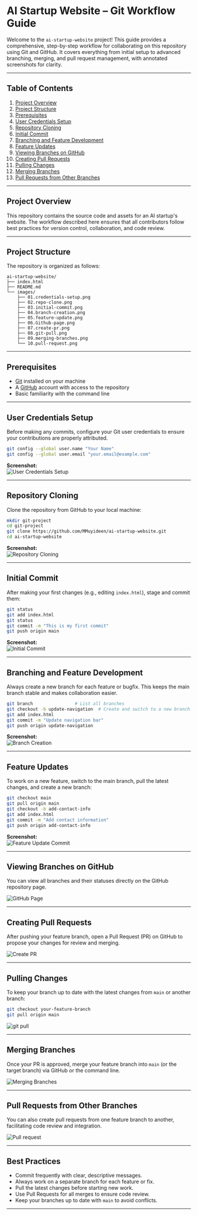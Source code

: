 # AI Startup Website – Git Workflow Guide

Welcome to the `ai-startup-website` project! This guide provides a comprehensive, step-by-step workflow for collaborating on this repository using Git and GitHub. It covers everything from initial setup to advanced branching, merging, and pull request management, with annotated screenshots for clarity.

---

## Table of Contents

1. [Project Overview](#project-overview)
2. [Project Structure](#project-structure)
3. [Prerequisites](#prerequisites)
4. [User Credentials Setup](#user-credentials-setup)
5. [Repository Cloning](#repository-cloning)
6. [Initial Commit](#initial-commit)
7. [Branching and Feature Development](#branching-and-feature-development)
8. [Feature Updates](#feature-updates)
9. [Viewing Branches on GitHub](#viewing-branches-on-github)
10. [Creating Pull Requests](#creating-pull-requests)
11. [Pulling Changes](#pulling-changes)
12. [Merging Branches](#merging-branches)
13. [Pull Requests from Other Branches](#pull-requests-from-other-branches)

---

## Project Overview

This repository contains the source code and assets for an AI startup's website. The workflow described here ensures that all contributors follow best practices for version control, collaboration, and code review.

---

## Project Structure

The repository is organized as follows:

```
ai-startup-website/
├── index.html
├── README.md
└── images/
    ├── 01.credentials-setup.png
    ├── 02.repo-clone.png
    ├── 03.initial-commit.png
    ├── 04.branch-creation.png
    ├── 05.feature-update.png
    ├── 06.Github-page.png
    ├── 07.create-pr.png
    ├── 08.git-pull.png
    ├── 09.merging-branches.png
    └── 10.pull-request.png
```

---

## Prerequisites

- [Git](https://git-scm.com/) installed on your machine
- A [GitHub](https://github.com/) account with access to the repository
- Basic familiarity with the command line

---

## User Credentials Setup

Before making any commits, configure your Git user credentials to ensure your contributions are properly attributed.

```bash
git config --global user.name "Your Name"
git config --global user.email "your.email@example.com"
```

**Screenshot:**  
![User Credentials Setup](./images/01.credentials-setup.png)

---

## Repository Cloning

Clone the repository from GitHub to your local machine:

```bash
mkdir git-project
cd git-project
git clone https://github.com/MMuyideen/ai-startup-website.git
cd ai-startup-website
```

**Screenshot:**  
![Repository Cloning](./images/02.repo-clone.png)

---

## Initial Commit

After making your first changes (e.g., editing `index.html`), stage and commit them:

```bash
git status
git add index.html
git status
git commit -m "This is my first commit"
git push origin main
```

**Screenshot:**  
![Initial Commit](./images/03.initial-commit.png)

---

## Branching and Feature Development

Always create a new branch for each feature or bugfix. This keeps the main branch stable and makes collaboration easier.

```bash
git branch                # List all branches
git checkout -b update-navigation  # Create and switch to a new branch
git add index.html
git commit -m "Update navigation bar"
git push origin update-navigation
```

**Screenshot:**  
![Branch Creation](./images/04.branch-creation.png)

---

## Feature Updates

To work on a new feature, switch to the main branch, pull the latest changes, and create a new branch:

```bash
git checkout main
git pull origin main
git checkout -b add-contact-info
git add index.html
git commit -m "Add contact information"
git push origin add-contact-info
```

**Screenshot:**  
![Feature Update Commit](./images/05.feature-update.png)

---

## Viewing Branches on GitHub

You can view all branches and their statuses directly on the GitHub repository page.

![GitHub Page](./images/06.Github-page.png)

---

## Creating Pull Requests

After pushing your feature branch, open a Pull Request (PR) on GitHub to propose your changes for review and merging.

![Create PR](./images/07.create-pr.png)

---

## Pulling Changes

To keep your branch up to date with the latest changes from `main` or another branch:

```bash
git checkout your-feature-branch
git pull origin main
```

![git pull](./images/08.git-pull.png)

---

## Merging Branches

Once your PR is approved, merge your feature branch into `main` (or the target branch) via GitHub or the command line.

![Merging Branches](./images/09.merging-branches.png)

---

## Pull Requests from Other Branches

You can also create pull requests from one feature branch to another, facilitating code review and integration.

![Pull request](./images/10.pull-request.png)

---

## Best Practices

- Commit frequently with clear, descriptive messages.
- Always work on a separate branch for each feature or fix.
- Pull the latest changes before starting new work.
- Use Pull Requests for all merges to ensure code review.
- Keep your branches up to date with `main` to avoid conflicts.

---